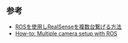 
## 参考
- [ROSを使用しRealSenseを複数台繋げる方法](https://qiita.com/k-Mata/items/ce14e79de54841cbd0fc)
- [How-to: Multiple camera setup with ROS](https://www.intelrealsense.com/how-to-multiple-camera-setup-with-ros/)
